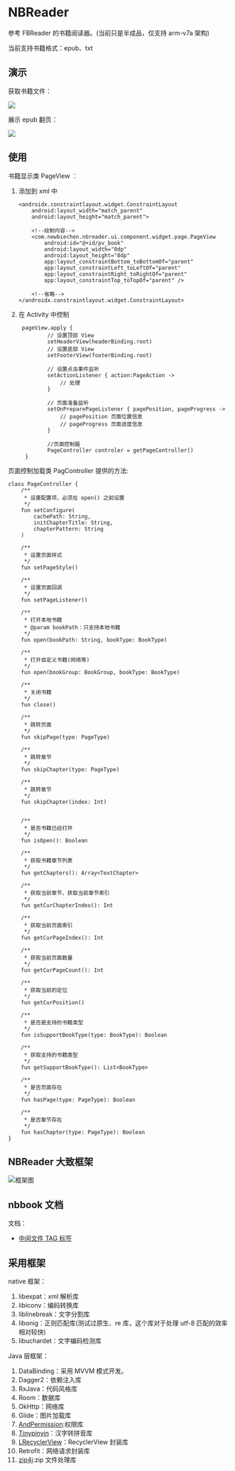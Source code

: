 # NBReader

参考 FBReader 的书籍阅读器。(当前只是半成品，仅支持 arm-v7a 架构)

当前支持书籍格式：epub、txt

## 演示

获取书籍文件：

![](https://github.com/newbiechen1024/NBReader/blob/master/doc/image/%E8%8E%B7%E5%8F%96%E6%9C%AC%E5%9C%B0%E4%B9%A6%E7%B1%8D.gif?raw=true)

展示 epub 翻页：

![](https://github.com/newbiechen1024/NBReader/blob/master/doc/image/%E4%B9%A6%E7%B1%8D%E7%BF%BB%E9%98%85_epub.gif?raw=true)

## 使用

书籍显示类 PageView ：

1. 添加到 xml 中
    
   ```
   <androidx.constraintlayout.widget.ConstraintLayout
       android:layout_width="match_parent"
       android:layout_height="match_parent">
       
       <!--绘制内容-->
       <com.newbiechen.nbreader.ui.component.widget.page.PageView
           android:id="@+id/pv_book"
           android:layout_width="0dp"
           android:layout_height="0dp"
           app:layout_constraintBottom_toBottomOf="parent"
           app:layout_constraintLeft_toLeftOf="parent"
           app:layout_constraintRight_toRightOf="parent"
           app:layout_constraintTop_toTopOf="parent" />
           
       <!--省略-->
   </androidx.constraintlayout.widget.ConstraintLayout>
   ```

2. 在 Activity 中控制

   ```
    pageView.apply {
            // 设置顶部 View
            setHeaderView(headerBinding.root)
            // 设置底部 View
            setFooterView(footerBinding.root)
    
            // 设置点击事件监听
            setActionListener { action:PageAction -> 
                // 处理
            }
    
            // 页面准备监听
            setOnPreparePageListener { pagePosition, pageProgress ->
                // pagePosition 页面位置信息
                // pageProgress 页面进度信息
            }
            
            //页面控制器
            PageController controler = getPageController() 
     }
   ```

页面控制加载类 PagController 提供的方法:

```
class PageController {
    /**
     * 设置配置项，必须在 open() 之前设置
     */
    fun setConfigure(
        cachePath: String,
        initChapterTitle: String,
        chapterPattern: String
    )

    /**
     * 设置页面样式
     */
    fun setPageStyle() 
    
    /**
     * 设置页面回调
     */
    fun setPageListener() 

    /**
     * 打开本地书籍
     * @param bookPath：只支持本地书籍
     */
    fun open(bookPath: String, bookType: BookType)

    /**
     * 打开自定义书籍(网络等)
     */
    fun open(bookGroup: BookGroup, bookType: BookType)

    /**
     * 关闭书籍
     */
    fun close()

    /**
     * 跳转页面
     */
    fun skipPage(type: PageType) 

    /**
     * 跳转章节
     */
    fun skipChapter(type: PageType) 

    /**
     * 跳转章节
     */
    fun skipChapter(index: Int) 


    /**
     * 是否书籍已经打开
     */
    fun isOpen(): Boolean 

    /**
     * 获取书籍章节列表
     */
    fun getChapters(): Array<TextChapter> 

    /**
     * 获取当前章节，获取当前章节索引
     */
    fun getCurChapterIndex(): Int 

    /**
     * 获取当前页面索引
     */
    fun getCurPageIndex(): Int 

    /**
     * 获取当前页面数量
     */
    fun getCurPageCount(): Int 

    /**
     * 获取当前的定位
     */
    fun getCurPosition() 

    /**
     * 是否是支持的书籍类型
     */
    fun isSupportBookType(type: BookType): Boolean

    /**
     * 获取支持的书籍类型
     */
    fun getSupportBookType(): List<BookType> 

    /**
     * 是否页面存在
     */
    fun hasPage(type: PageType): Boolean 
    
    /**
     * 是否章节存在
     */
    fun hasChapter(type: PageType): Boolean
}
```

## NBReader 大致框架

![框架图](https://raw.githubusercontent.com/newbiechen1024/NBReader/master/doc/image/NBReader%E6%A1%86%E6%9E%B6%E5%A4%A7%E8%87%B4%E7%BB%93%E6%9E%84.png)

## nbbook 文档

文档：

* [中间文件 TAG 标签](https://github.com/newbiechen1024/NBReader/blob/master/doc/NBBook%E6%A0%87%E7%AD%BE.md)

## 采用框架

native 框架：

1. libexpat：xml 解析库
2. libiconv：编码转换库
3. liblinebreak：文字分割库
4. libonig：正则匹配库(测试过原生、re 库，这个库对于处理 utf-8 匹配的效率相对较快)
5. libuchardet：文字编码检测库

Java 层框架：

1. DataBinding：采用 MVVM 模式开发。
2. Dagger2：依赖注入库
3. RxJava：代码风格库
4. Room：数据库
5. OkHttp：网络库
6. Glide：图片加载库
7. [AndPermission](https://github.com/yanzhenjie/AndPermission):权限库
8. [Tinypinyin](https://github.com/promeG/TinyPinyin)：汉字转拼音库
9. [LRecyclerView](https://github.com/jdsjlzx/LRecyclerView)：RecyclerView 封装库
10. Retrofit：网络请求封装库
11. [zip4j](https://github.com/srikanth-lingala/zip4j):zip 文件处理库